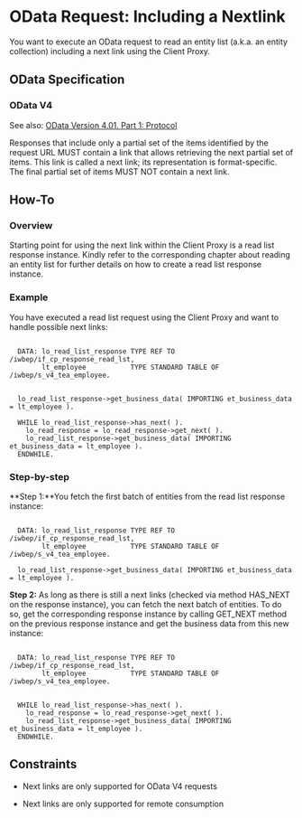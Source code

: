<!-- loio526a4da8ff9e469f9e31803119693cb5 -->

# OData Request: Including a Nextlink

You want to execute an OData request to read an entity list \(a.k.a. an entity collection\) including a next link using the Client Proxy.



<a name="loio526a4da8ff9e469f9e31803119693cb5__section_vxg_3g2_ttb"/>

## OData Specification



### OData V4

See also: [OData Version 4.01. Part 1: Protocol](https://docs.oasis-open.org/odata/odata/v4.01/odata-v4.01-part1-protocol.html)

Responses that include only a partial set of the items identified by the request URL MUST contain a link that allows retrieving the next partial set of items. This link is called a next link; its representation is format-specific. The final partial set of items MUST NOT contain a next link.



<a name="loio526a4da8ff9e469f9e31803119693cb5__section_x5s_532_ttb"/>

## How-To



### Overview

Starting point for using the next link within the Client Proxy is a read list response instance. Kindly refer to the corresponding chapter about reading an entity list for further details on how to create a read list response instance.



### Example

You have executed a read list request using the Client Proxy and want to handle possible next links:

```

  DATA: lo_read_list_response TYPE REF TO /iwbep/if_cp_response_read_lst,
        lt_employee           TYPE STANDARD TABLE OF /iwbep/s_v4_tea_employee.


  lo_read_list_response->get_business_data( IMPORTING et_business_data = lt_employee ).

  WHILE lo_read_list_response->has_next( ).
    lo_read_response = lo_read_response->get_next( ).
    lo_read_list_response->get_business_data( IMPORTING et_business_data = lt_employee ).
  ENDWHILE.
```



### Step-by-step

**Step 1:**You fetch the first batch of entities from the read list response instance:

```

  DATA: lo_read_list_response TYPE REF TO /iwbep/if_cp_response_read_lst,
        lt_employee           TYPE STANDARD TABLE OF /iwbep/s_v4_tea_employee.

  lo_read_list_response->get_business_data( IMPORTING et_business_data = lt_employee ).
```

**Step 2:** As long as there is still a next links \(checked via method HAS\_NEXT on the response instance\), you can fetch the next batch of entities. To do so, get the corresponding response instance by calling GET\_NEXT method on the previous response instance and get the business data from this new instance:

```

  DATA: lo_read_list_response TYPE REF TO /iwbep/if_cp_response_read_lst,
        lt_employee           TYPE STANDARD TABLE OF /iwbep/s_v4_tea_employee.


  WHILE lo_read_list_response->has_next( ).
    lo_read_response = lo_read_response->get_next( ).
    lo_read_list_response->get_business_data( IMPORTING et_business_data = lt_employee ).
  ENDWHILE.
```



<a name="loio526a4da8ff9e469f9e31803119693cb5__section_dqy_vj2_ttb"/>

## Constraints



-   Next links are only supported for OData V4 requests

-   Next links are only supported for remote consumption


